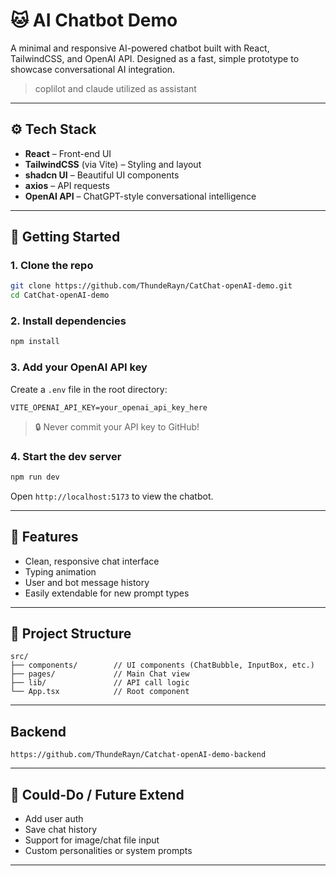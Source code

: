 # 🐱 AI Chatbot Demo

A minimal and responsive AI-powered chatbot built with React, TailwindCSS, and OpenAI API. Designed as a fast, simple prototype to showcase conversational AI integration.

> coplilot and claude utilized as assistant

---

## ⚙️ Tech Stack

- **React** – Front-end UI  
- **TailwindCSS** (via Vite) – Styling and layout  
- **shadcn UI** – Beautiful UI components  
- **axios** – API requests  
- **OpenAI API** – ChatGPT-style conversational intelligence  

---

## 🚀 Getting Started

### 1. Clone the repo

```bash
git clone https://github.com/ThundeRayn/CatChat-openAI-demo.git
cd CatChat-openAI-demo
```

### 2. Install dependencies

```bash
npm install
```

### 3. Add your OpenAI API key

Create a `.env` file in the root directory:

```
VITE_OPENAI_API_KEY=your_openai_api_key_here
```

> 🔒 Never commit your API key to GitHub!

### 4. Start the dev server

```bash
npm run dev
```

Open `http://localhost:5173` to view the chatbot.

---

## 🧠 Features

- Clean, responsive chat interface  
- Typing animation  
- User and bot message history  
- Easily extendable for new prompt types  

---

## 📁 Project Structure

```
src/
├── components/        // UI components (ChatBubble, InputBox, etc.)
├── pages/             // Main Chat view
├── lib/               // API call logic
└── App.tsx            // Root component
```

---

## Backend

`https://github.com/ThundeRayn/Catchat-openAI-demo-backend`

---

## 📌 Could-Do / Future Extend

- Add user auth  
- Save chat history  
- Support for image/chat file input  
- Custom personalities or system prompts  

---
